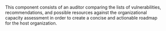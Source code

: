 This component consists of an auditor comparing the lists of vulnerabilities, recommendations, and possible resources against the organizational capacity assessment in order to create a concise and actionable roadmap for the host organization. 
